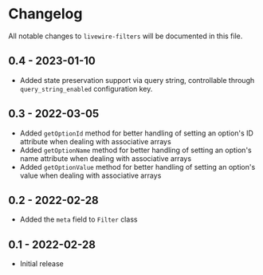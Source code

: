 # Changelog

All notable changes to `livewire-filters` will be documented in this file.

## 0.4 - 2023-01-10

- Added state preservation support via query string, controllable through `query_string_enabled` configuration key.

## 0.3 - 2022-03-05

- Added `getOptionId` method for better handling of setting an option's ID attribute when dealing with associative arrays
- Added `getOptionName` method for better handling of setting an option's name attribute when dealing with associative arrays
- Added `getOptionValue` method for better handling of setting an option's value when dealing with associative arrays

## 0.2 - 2022-02-28

- Added the `meta` field to `Filter` class

## 0.1 - 2022-02-28

- Initial release
